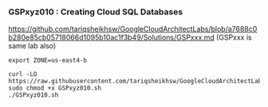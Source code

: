 ### GSPxyz010 : Creating Cloud SQL Databases

https://github.com/tariqsheikhsw/GoogleCloudArchitectLabs/blob/a7688c0b280e85cb05718066d1095b10ac1f3b49/Solutions/GSPxxx.md
(GSPxxx is same lab also)  

```
export ZONE=us-east4-b
```

```
curl -LO https://raw.githubusercontent.com/tariqsheikhsw/GoogleCloudArchitectLabs/main/Solutions/GSPxyz010.sh
sudo chmod +x GSPxyz010.sh
./GSPxyz010.sh
```




